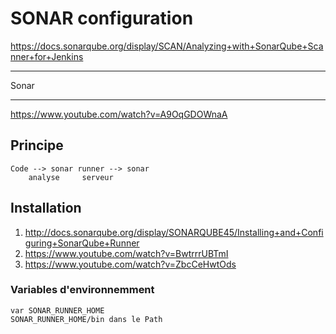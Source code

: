 # SONAR configuration

https://docs.sonarqube.org/display/SCAN/Analyzing+with+SonarQube+Scanner+for+Jenkins

******************************************************
Sonar
******************************************************
https://www.youtube.com/watch?v=A9OqGDOWnaA

## Principe
	Code --> sonar runner --> sonar
		analyse		serveur

## Installation
1. http://docs.sonarqube.org/display/SONARQUBE45/Installing+and+Configuring+SonarQube+Runner
2. https://www.youtube.com/watch?v=BwtrrrUBTmI
3. https://www.youtube.com/watch?v=ZbcCeHwtOds

### Variables d'environnemment
	var SONAR_RUNNER_HOME
	SONAR_RUNNER_HOME/bin dans le Path
